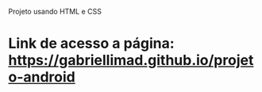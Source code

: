Projeto usando HTML e CSS
# Link de acesso a página: https://gabriellimad.github.io/projeto-android
